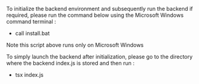 To initialize the backend environment and subsequently run the backend if required, please run the command below using the Microsoft Windows  command terminal :
- call install.bat

Note this script  above runs only on Microsoft Windows

To simply launch the backend after initialization, 
please go to the directory where the backend index.js is stored 
and then run :   
- tsx index.js
